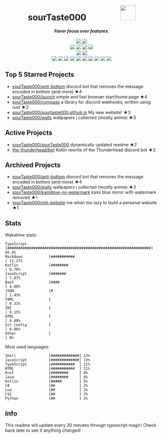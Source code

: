 <!-- deno-fmt-ignore-file -->
<h1 align="center">sourTaste000&emsp;&emsp;&emsp;&emsp;<img src="https://avatars.githubusercontent.com/u/47074495" width="50px"></h1>
<div align="center">
  <b><i>Favor focus over features.</i></b>
  <br />
  <br />
  <a href="https://heartbeat.sourtaste000.dev">
    <img src="https://img.shields.io/badge/dynamic/json?color=ffb4ed&label=Last%20seen&query=last_beat_formatted&suffix=%20ago&url=https%3A%2F%2Fheartbeat.sourtaste000.dev%2Fapi%2Fstats" />
  </a>
  <img src="https://img.shields.io/badge/Discord-sourTaste000%232391-ffbeef?labelColor=4c566a&logo=Discord" />
  <br />
  <img src="https://img.shields.io/badge/-Vim-%23e9d3d0?logo=Vim&labelColor=4c566a" />
  <img src="https://img.shields.io/badge/-CLion-%23ffaaea?logo=CLion&labelColor=4c566a" />
  <img src="https://img.shields.io/badge/-IntellJ IDEA-%23ffc9e5?logo=IntelliJIDEA&labelColor=4c566a" />
  <img src="https://img.shields.io/badge/-Visual Studio Code-%23f69ee1?logo=VisualStudioCode&labelColor=4c566a" />
  <br />
  <img src="https://img.shields.io/badge/-macOS-%23ffd3da?logo=macOS&labelColor=4c566a" />
  <img src="https://img.shields.io/badge/-Linux-%23ffcee0?logo=Linux&labelColor=4c566a" />
  <br />
<img src="https://img.shields.io/badge/-TypeScript-ece4db" />
<img src="https://img.shields.io/badge/-HTML-e8e8e4" />
<img src="https://img.shields.io/badge/-Rust-fec5bb" />
<img src="https://img.shields.io/badge/-other-fcd5ce" />
<img src="https://img.shields.io/badge/-Shell-d8e2dc" />
<img src="https://img.shields.io/badge/-Kotlin-fae1dd" />
<img src="https://img.shields.io/badge/-Java-fec89a" />
<img src="https://img.shields.io/badge/-Swift-ffd7ba" />
<img src="https://img.shields.io/badge/-JavaScript-f8edeb" />
<img src="https://img.shields.io/badge/-CSS-ffe5d9" />
  <br />
</div>

## Top 5 Starred Projects

- [sourTaste000/anti-bottom](https://github.com/sourTaste000/anti-bottom) discord bot that removes the message encoded in bottom (and more) ★4
- [sourTaste000/launch](https://github.com/sourTaste000/launch) simple and fast browser start/home page ★4
- [sourTaste000/compass](https://github.com/sourTaste000/compass) a library for discord webhooks, written using rust ★3
- [sourTaste000/sourtaste000.github.io](https://github.com/sourTaste000/sourtaste000.github.io) My new website! ★3
- [sourTaste000/walls](https://github.com/sourTaste000/walls) wallpapers i collected (mostly anime) ★3

## Active Projects

- [sourTaste000/sourTaste000](https://github.com/sourTaste000/sourTaste000) dynamically updated readme ★2
- [the-thunderhead/bot](https://github.com/the-thunderhead/bot) Kotlin rewrite of the Thunderhead discord bot ★2

## Archived Projects

- [sourTaste000/anti-bottom](https://github.com/sourTaste000/anti-bottom) discord bot that removes the message encoded in bottom (and more) ★4
- [sourTaste000/walls](https://github.com/sourTaste000/walls) wallpapers i collected (mostly anime) ★3
- [sourTaste000/kamiblue-no-watermark](https://github.com/sourTaste000/kamiblue-no-watermark) kami blue mirror with watermark removed ★1
- [sourTaste000/old-website](https://github.com/sourTaste000/old-website) me when too lazy to build a personal website ★1

## Stats

Wakatime stats:
```
TypeScript          [##################################################################] 66.8%
Markdown            [###########                                                      ] 11.27%
Kotlin              [########                                                         ] 8.76%
JavaScript          [#######                                                          ] 7.07%
Bash                [####                                                             ] 4.08%
JSON                [#                                                                ] 1.43%
YAML                [                                                                 ] 0.31%
INI                 [                                                                 ] 0.15%
HTML                [                                                                 ] 0.08%
Git Config          [                                                                 ] 0.06%
Other               [                                                                  ] 0%
```

Most used languages:
```
Shell               [#############] 13%
JavaScript          [#############] 13%
TypeScript          [###########  ] 11%
HTML                [###########  ] 11%
Rust                [########     ] 8%
Java                [########     ] 8%
Kotlin              [#####        ] 5%
C#                  [##           ] 2%
Lua                 [##           ] 2%
CSS                 [##           ] 2%
Python              [##           ] 2%
```

## Info

This readme will update every 30 minutes through typescript magic! Check back later to see if anything changed!
